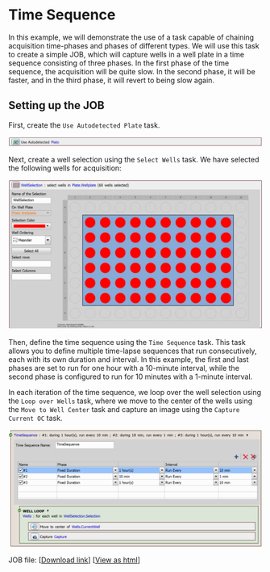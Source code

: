 # Time Sequence

In this example, we will demonstrate the use of a task capable of chaining acquisition time-phases and phases of different types. We will use this task to create a simple JOB, which will capture wells in a well plate in a time sequence consisting of three phases. In the first phase of the time sequence, the acquisition will be quite slow. In the second phase, it will be faster, and in the third phase, it will revert to being slow again.

## Setting up the JOB

First, create the `Use Autodetected Plate` task. 

![Auto Plate Task](../27-Time_sequence/images/auto_plate_task.png)

Next, create a well selection using the `Select Wells` task. We have selected the following wells for acquisition:

![Well Selection Task](../27-Time_sequence/images/selection_task.png)


Then, define the time sequence using the `Time Sequence` task. This task allows you to define multiple time-lapse sequences that run consecutively, each with its own duration and interval. In this example, the first and last phases are set to run for one hour with a 10-minute interval, while the second phase is configured to run for 10 minutes with a 1-minute interval.

In each iteration of the time sequence, we loop over the well selection using the `Loop over Wells` task, where we move to the center of the wells using the `Move to Well Center` task and capture an image using the `Capture Current OC` task.

![Time Sequence Whole](../27-Time_sequence/images/time_sequence_loop.png)


JOB file: [[Download link](https://laboratory-imaging.github.io/JOBS-examples/NIS_v6.10/27-Time_sequence/27-TimeSequence.bin)] [[View as html](https://laboratory-imaging.github.io/JOBS-examples/NIS_v6.10/27-Time_sequence/27-TimeSequence.html)]